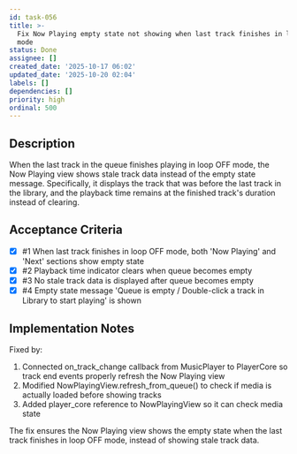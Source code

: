```yaml
---
id: task-056
title: >-
  Fix Now Playing empty state not showing when last track finishes in loop OFF
  mode
status: Done
assignee: []
created_date: '2025-10-17 06:02'
updated_date: '2025-10-20 02:04'
labels: []
dependencies: []
priority: high
ordinal: 500
---
```


## Description

When the last track in the queue finishes playing in loop OFF mode, the Now Playing view shows stale track data instead of the empty state message. Specifically, it displays the track that was before the last track in the library, and
      the playback time remains at the finished track's duration instead of clearing.

## Acceptance Criteria
<!-- AC:BEGIN -->
- [x] #1 When last track finishes in loop OFF mode, both 'Now Playing' and 'Next' sections show empty state
- [x] #2 Playback time indicator clears when queue becomes empty
- [x] #3 No stale track data is displayed after queue becomes empty
- [x] #4 Empty state message 'Queue is empty / Double-click a track in Library to start playing' is shown
<!-- AC:END -->

## Implementation Notes

Fixed by:

1. Connected on_track_change callback from MusicPlayer to PlayerCore so track end events properly refresh the Now Playing view
2. Modified NowPlayingView.refresh_from_queue() to check if media is actually loaded before showing tracks
3. Added player_core reference to NowPlayingView so it can check media state

The fix ensures the Now Playing view shows the empty state when the last track finishes in loop OFF mode, instead of showing stale track data.
